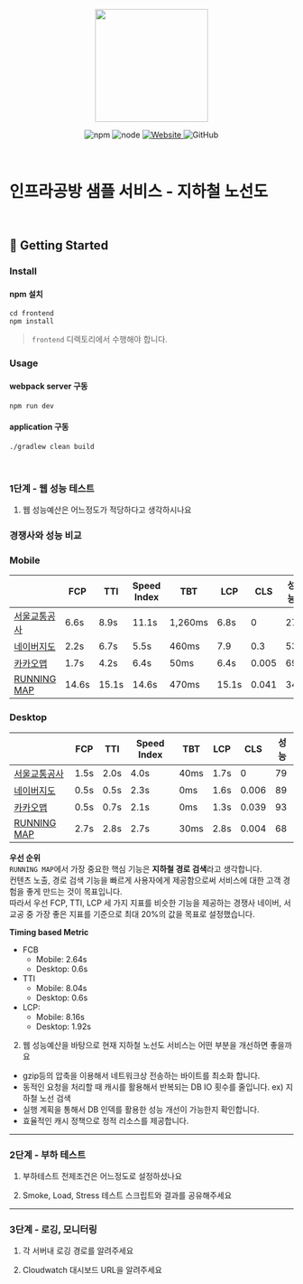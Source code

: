 <p align="center">
    <img width="200px;" src="https://raw.githubusercontent.com/woowacourse/atdd-subway-admin-frontend/master/images/main_logo.png"/>
</p>
<p align="center">
  <img alt="npm" src="https://img.shields.io/badge/npm-%3E%3D%205.5.0-blue">
  <img alt="node" src="https://img.shields.io/badge/node-%3E%3D%209.3.0-blue">
  <a href="https://edu.nextstep.camp/c/R89PYi5H" alt="nextstep atdd">
    <img alt="Website" src="https://img.shields.io/website?url=https%3A%2F%2Fedu.nextstep.camp%2Fc%2FR89PYi5H">
  </a>
  <img alt="GitHub" src="https://img.shields.io/github/license/next-step/atdd-subway-service">
</p>

<br>

# 인프라공방 샘플 서비스 - 지하철 노선도

<br>

## 🚀 Getting Started

### Install
#### npm 설치
```
cd frontend
npm install
```
> `frontend` 디렉토리에서 수행해야 합니다.

### Usage
#### webpack server 구동
```
npm run dev
```
#### application 구동
```
./gradlew clean build
```
<br>


### 1단계 - 웹 성능 테스트
1. 웹 성능예산은 어느정도가 적당하다고 생각하시나요

### 경쟁사와 성능 비교

### Mobile

|                                                                     | FCP   | TTI   | Speed Index | TBT    | LCP   | CLS   | 성능  |
|---------------------------------------------------------------------|-------|-------|----------|--------|-------|-------|-----|
| [서울교통공사](http://www.seoulmetro.co.kr/kr/cyberStation.do)            | 6.6s  | 8.9s  | 11.1s    | 1,260ms | 6.8s  | 0     | 27  |
| [네이버지도](https://m.map.naver.com/subway/subwayLine.naver?region=1000) | 2.2s  | 6.7s  | 5.5s     | 460ms  | 7.9   | 0.3   | 53  |
| [카카오맵](https://m.map.kakao.com)                                     | 1.7s  | 4.2s  | 6.4s     | 50ms   | 6.4s  | 0.005 | 69  |
| [RUNNING MAP](https://brick0123.o-r.kr)                             | 14.6s | 15.1s | 14.6s    | 470ms  | 15.1s | 0.041 | 34  |

### Desktop
|                                                                     | FCP  | TTI  | Speed Index | TBT  | LCP  | CLS   | 성능  |
|---------------------------------------------------------------------|------|------|------|------|------|-------|-----|
| [서울교통공사](http://www.seoulmetro.co.kr/kr/cyberStation.do)            | 1.5s | 2.0s | 4.0s | 40ms | 1.7s | 0     | 79  |
| [네이버지도](https://m.map.naver.com/subway/subwayLine.naver?region=1000) | 0.5s | 0.5s | 2.3s | 0ms  | 1.6s | 0.006 | 89  |
| [카카오맵](https://m.map.kakao.com)                                     | 0.5s | 0.7s | 2.1s | 0ms  | 1.3s | 0.039 | 93  |
| [RUNNING MAP](https://brick0123.o-r.kr)                             | 2.7s | 2.8s | 2.7s | 30ms | 2.8s | 0.004 | 68  |


**우선 순위**  
`RUNNING MAP`에서 가장 중요한 핵심 기능은 **지하철 경로 검색**라고 생각합니다.  
컨텐츠 노출, 경로 검색 기능을 빠르게 사용자에게 제공함으로써 서비스에 대한 고객 경험을 좋게 만드는 것이 목표입니다.    
따라서 우선 FCP, TTI, LCP 세 가지 지표를 비슷한 기능을 제공하는 경쟁사 네이버, 서교공 중 가장 좋은 지표를 기준으로 최대 20%의 값을 목표로 설정했습니다. 

**Timing based Metric**
- FCB
  - Mobile: 2.64s
  - Desktop: 0.6s
- TTI
  - Mobile: 8.04s
  - Desktop: 0.6s
- LCP: 
  - Mobile: 8.16s
  - Desktop: 1.92s


2. 웹 성능예산을 바탕으로 현재 지하철 노선도 서비스는 어떤 부분을 개선하면 좋을까요

- gzip등의 압축을 이용해서 네트워크상 전송하는 바이트를 최소화 합니다.
- 동적인 요청을 처리할 때 캐시를 활용해서 반복되는 DB IO 횟수를 줄입니다. ex) 지하철 노선 검색
- 실행 계획을 통해서 DB 인덱를 활용한 성능 개선이 가능한지 확인합니다.
- 효율적인 캐시 정책으로 정적 리소스를 제공합니다.

---

### 2단계 - 부하 테스트 
1. 부하테스트 전제조건은 어느정도로 설정하셨나요

2. Smoke, Load, Stress 테스트 스크립트와 결과를 공유해주세요

---

### 3단계 - 로깅, 모니터링
1. 각 서버내 로깅 경로를 알려주세요

2. Cloudwatch 대시보드 URL을 알려주세요
